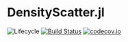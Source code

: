 # DensityScatter.jl

![Lifecycle](https://img.shields.io/badge/lifecycle-experimental-orange.svg)<!--
![Lifecycle](https://img.shields.io/badge/lifecycle-maturing-blue.svg)
![Lifecycle](https://img.shields.io/badge/lifecycle-stable-green.svg)
![Lifecycle](https://img.shields.io/badge/lifecycle-retired-orange.svg)
![Lifecycle](https://img.shields.io/badge/lifecycle-archived-red.svg)
![Lifecycle](https://img.shields.io/badge/lifecycle-dormant-blue.svg) -->
[![Build Status](https://travis-ci.com/Fredrikp-ume/DensityScatter.jl.svg?branch=master)](https://travis-ci.com/Fredrikp-ume/DensityScatter.jl)
[![codecov.io](http://codecov.io/github/Fredrikp-ume/DensityScatter.jl/coverage.svg?branch=master)](http://codecov.io/github/Fredrikp-ume/DensityScatter.jl?branch=master)
<!--
[![Documentation](https://img.shields.io/badge/docs-stable-blue.svg)](https://Fredrikp-ume.github.io/DensityScatter.jl/stable)
[![Documentation](https://img.shields.io/badge/docs-master-blue.svg)](https://Fredrikp-ume.github.io/DensityScatter.jl/dev)
-->
